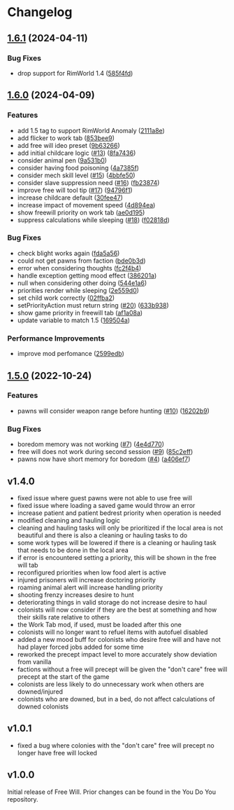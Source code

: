 # Changelog

## [1.6.1](https://github.com/paul-freeman/rimworld-freewill/compare/v1.6.0...v1.6.1) (2024-04-11)


### Bug Fixes

* drop support for RimWorld 1.4 ([585f4fd](https://github.com/paul-freeman/rimworld-freewill/commit/585f4fdcfd5c6be9caeb62e488f3149c2ce43c73))

## [1.6.0](https://github.com/paul-freeman/rimworld-freewill/compare/v1.5.0...v1.6.0) (2024-04-09)


### Features

* add 1.5 tag to support RimWorld Anomaly ([2111a8e](https://github.com/paul-freeman/rimworld-freewill/commit/2111a8ed42c73d44070a197356dcfde96f8be31f))
* add flicker to work tab ([853bee9](https://github.com/paul-freeman/rimworld-freewill/commit/853bee92ab860f8fdb2f4c074a16f57e7f569b37))
* add free will ideo preset ([9b63266](https://github.com/paul-freeman/rimworld-freewill/commit/9b632669c47c0731645c8b37913a706d0c3892f1))
* add initial childcare logic ([#13](https://github.com/paul-freeman/rimworld-freewill/issues/13)) ([8fa7436](https://github.com/paul-freeman/rimworld-freewill/commit/8fa7436a02fcc90f68cba01618a29e376c5a9128))
* consider animal pen ([9a531b0](https://github.com/paul-freeman/rimworld-freewill/commit/9a531b0c79265e65ac59de9a01bf311f95591fee))
* consider having food poisoning ([4a7385f](https://github.com/paul-freeman/rimworld-freewill/commit/4a7385f5bfaf7d2da0e4110934f0fb33d4be6991))
* consider mech skill level ([#15](https://github.com/paul-freeman/rimworld-freewill/issues/15)) ([4bbfe50](https://github.com/paul-freeman/rimworld-freewill/commit/4bbfe50d90f1fcec65c60dbf2afcb5315a3ba895))
* consider slave suppression need ([#16](https://github.com/paul-freeman/rimworld-freewill/issues/16)) ([fb23874](https://github.com/paul-freeman/rimworld-freewill/commit/fb238744c82d73b2ab82b3c7cfd6be1ee5f59e6c))
* improve free will tool tip ([#17](https://github.com/paul-freeman/rimworld-freewill/issues/17)) ([94796f1](https://github.com/paul-freeman/rimworld-freewill/commit/94796f1657c7664fc599d041a3f35820c5c3a741))
* increase childcare default ([30fee47](https://github.com/paul-freeman/rimworld-freewill/commit/30fee475736e9803b674d9f8894658c443ee7650))
* increase impact of movement speed ([4d894ea](https://github.com/paul-freeman/rimworld-freewill/commit/4d894ea1e2446ea3c30b5fa612cefc3f41411fd3))
* show freewill priority on work tab ([ae0d195](https://github.com/paul-freeman/rimworld-freewill/commit/ae0d195c79789668488047b439e49a7206d05c43))
* suppress calculations while sleeping ([#18](https://github.com/paul-freeman/rimworld-freewill/issues/18)) ([f02818d](https://github.com/paul-freeman/rimworld-freewill/commit/f02818d4735401ae5f0affb641bdac119613f216))


### Bug Fixes

* check blight works again ([fda5a56](https://github.com/paul-freeman/rimworld-freewill/commit/fda5a56eb0623328045d32d8c751358dd275a764))
* could not get pawns from faction ([bde0b3d](https://github.com/paul-freeman/rimworld-freewill/commit/bde0b3deac1fec634725c34821951813a04b612f))
* error when considering thoughts ([fc2f4b4](https://github.com/paul-freeman/rimworld-freewill/commit/fc2f4b46b46020a0c6d8a2250716006689077f40))
* handle exception getting mood effect ([386201a](https://github.com/paul-freeman/rimworld-freewill/commit/386201af7c65a5252a52cc591be90d601b9d7aa2))
* null when considering other doing ([544e1a6](https://github.com/paul-freeman/rimworld-freewill/commit/544e1a6482c2fbe190964d2851bc7c834fe6032d))
* priorities render while sleeping ([2e559d0](https://github.com/paul-freeman/rimworld-freewill/commit/2e559d0b128c60f5233754063e502737c79ded61))
* set child work correctly ([02ffba2](https://github.com/paul-freeman/rimworld-freewill/commit/02ffba2eb49740f567d854497b2b2ca08862d8bb))
* setPriorityAction must return string ([#20](https://github.com/paul-freeman/rimworld-freewill/issues/20)) ([633b938](https://github.com/paul-freeman/rimworld-freewill/commit/633b938acab53e2415c72f3384d0829d9d92e4cf))
* show game priority in freewill tab ([af1a08a](https://github.com/paul-freeman/rimworld-freewill/commit/af1a08ace6584af289e00642178cfd32ef6d297c))
* update variable to match 1.5 ([169504a](https://github.com/paul-freeman/rimworld-freewill/commit/169504a145405b261f20b6acb219b60ad72dadf3))


### Performance Improvements

* improve mod perfomance ([2599edb](https://github.com/paul-freeman/rimworld-freewill/commit/2599edb4b8d616ea620782ac012b3fe70d32e7fd))

## [1.5.0](https://github.com/paul-freeman/rimworld-freewill/compare/v1.4.0...v1.5.0) (2022-10-24)


### Features

* pawns will consider weapon range before hunting ([#10](https://github.com/paul-freeman/rimworld-freewill/issues/10)) ([16202b9](https://github.com/paul-freeman/rimworld-freewill/commit/16202b99d9835cd757a4694ff8ed48c3d14a3edb))


### Bug Fixes

* boredom memory was not working ([#7](https://github.com/paul-freeman/rimworld-freewill/issues/7)) ([4e4d770](https://github.com/paul-freeman/rimworld-freewill/commit/4e4d7701cd8f4243529fba16fe219a15d14a2035))
* free will does not work during second session ([#9](https://github.com/paul-freeman/rimworld-freewill/issues/9)) ([85c2eff](https://github.com/paul-freeman/rimworld-freewill/commit/85c2eff99670f3efc3746320e138f0cebd02897a))
* pawns now have short memory for boredom ([#4](https://github.com/paul-freeman/rimworld-freewill/issues/4)) ([a406ef7](https://github.com/paul-freeman/rimworld-freewill/commit/a406ef7e96b394468061e977b12bbb6e7ccf89f6))

## v1.4.0

* fixed issue where guest pawns were not able to use free will
* fixed issue where loading a saved game would throw an error
* increase patient and patient bedrest priority when operation is needed
* modified cleaning and hauling logic
* cleaning and hauling tasks will only be prioritized if the local area is not
  beautiful and there is also a cleaning or hauling tasks to do
* some work types will be lowered if there is a cleaning or hauling task that
  needs to be done in the local area
* if error is encountered setting a priority, this will be shown in the free
  will tab
* reconfigured priorities when low food alert is active
* injured prisoners will increase doctoring priority
* roaming animal alert will increase handling priority
* shooting frenzy increases desire to hunt
* deteriorating things in valid storage do not increase desire to haul
* colonists will now consider if they are the best at something and how their
  skills rate relative to others
* the Work Tab mod, if used, must be loaded after this one
* colonists will no longer want to refuel items with autofuel disabled
* added a new mood buff for colonists who desire free will and have not had
  player forced jobs added for some time
* reworked the precept impact level to more accurately show deviation from
  vanilla
* factions without a free will precept will be given the "don't care" free
  will precept at the start of the game
* colonists are less likely to do unnecessary work when others are
  downed/injured
* colonists who are downed, but in a bed, do not affect calculations of downed
  colonists

## v1.0.1

* fixed a bug where colonies with the "don't care" free will precept no longer
  have free will locked

## v1.0.0

Initial release of Free Will. Prior changes can be found in the You Do You
repository.
